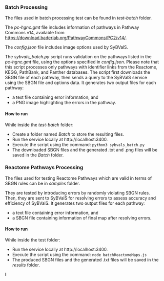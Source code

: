 ### Batch Processing

The files used in batch processing test can be found in *test-batch* folder.

The *pc-hgnc.gmt* file includes information of pathways in Pathway Commons v14, available from https://download.baderlab.org/PathwayCommons/PC2/v14/.

The *config.json* file includes image options used by SyBValS.

The *sybvals_batch.py* script runs validation on the pathways listed in the *pc-hgnc.gmt* file, using the options specified in *config.json*. 
Please note that this script processes only pathways with identifier links from the Reactome, KEGG, PathBank, and Panther databases. The script first downloads the SBGN file of each pathway, then sends a query to the SyBValS service using the SBGN file and options data. It generates two output files for each pathway:
- a text file containing error information, and
- a PNG image highlighting the errors in the pathway.

#### How to run
While inside the *test-batch* folder:

- Create a folder named *Batch* to store the resulting files.
- Run the service locally at http://localhost:3400.
- Execute the script using the command:
  ```python3 sybvals_batch.py```
- The downloaded SBGN files and the generated .txt and .png files will be saved in the *Batch* folder.
### Reactome Pathways Processing

The files used for testing Reactome Pathways which are valid in terms of SBGN rules can be in *samples* folder.

They are tested by introducing errors by randomly violating SBGN rules. Then, they are sent to SyBValS for resolving errors to assess accuracy and efficiency of SyBValS.
It generates two output files for each pathway:
- a text file containing error information, and
- a SBGN file containing information of final map after resolving errors.

#### How to run
While inside the test folder:

- Run the service locally at http://localhost:3400.
- Execute the script using the command:
  ```node batchReactomeMaps.js```
- The produced SBGN files and the generated .txt files will be saved in the *results* folder.

I
